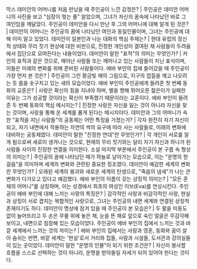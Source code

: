 막스 데미안의 어머니를 처음 만났을 때 주인공이 느낀 감정은?	| 주인공은 데미안 어머니의 사진을 보고 "심장이 멎는 줄" 알았으며, 그녀가 자신의 꿈속에 나타났던 바로 그 여인임을 깨달았다.
주인공이 데미안을 다시 만난 후 그의 어머니에 대해 알게 된 것은?	| 데미안의 어머니는 주인공의 꿈에 나타났던 여인과 동일인물이며, 그녀는 주인공에 대해 이미 알고 있었다.
데미안이 일본인과 나눈 대화의 핵심 주제는?	| 현대 유럽의 정신적 상태와 무리 짓기 현상에 대한 비판으로, 진정한 개인성이 결여된 채 사람들이 두려움에서 집단으로 모여든다는 내용이었다.
데미안이 말한 "표적"의 의미는 무엇인가?	| 카인의 표적과 같은 것으로, 깨어난 사람들 또는 깨어나고 있는 사람들이 지닌 표식이며, 이들은 미래의 변화를 위해 준비된 사람들이다.
에바 부인의 집에 들어갔을 때 주인공이 가장 먼저 본 것은?	| 주인공이 그린 황금빛 매의 그림으로, 지구의 껍질을 깨고 나오려는 듯 몸을 솟구치고 있는 새의 모습이었다.
에바 부인이 주인공에게 들려준 첫 번째 동화의 교훈은?	| 사랑은 확신의 힘을 지녀야 하며, 별을 향해 뛰어오른 젊은이가 실패한 이유는 그가 성공할 것이라는 확신이 부족했기 때문이라는 교훈이다.
에바 부인이 들려준 두 번째 동화의 핵심 메시지는?	| 진정한 사랑은 자신을 잃는 것이 아니라 자신을 찾는 것이며, 사랑을 통해 온 세계를 품게 된다는 메시지이다.
데미안과 그의 어머니가 속한 "표적을 지닌 사람들"의 공동체는 어떤 특징을 가졌는가?	| 각자 완전히 자기 자신이 되고, 자기 내면에서 작용하는 자연의 싹의 요구에 따라 사는 사람들로, 미래의 변화에 대비하는 공동체였다.
데미안이 말한 "진정한 연대"란 무엇인가?	| 각 개인이 서로를 알게 됨으로써 새로이 생겨나는 것으로, 현재의 무리 짓기와는 달리 자기 자신과 하나가 된 사람들 사이의 진정한 연결을 의미한다.
소설 마지막 부분에서 주인공이 본 구름 속 형상의 의미는?	| 주인공의 꿈에 나타났던 매가 하늘로 날아가는 모습으로, 이는 "운명의 한 걸음"을 의미하며 세계의 변화와 관련된 중요한 징조였다.
데미안이 예감한 세계의 변화란 무엇인가?	| 오래된 세계의 붕괴와 새로운 세계의 탄생으로, "죽음의 냄새"가 나는 큰 변화가 다가오고 있다고 예감했다.
에바 부인의 이름이 갖는 상징적 의미는?	| "모든 존재의 어머니"를 상징하며, 이는 성경에서 최초의 여성인 이브(Eva)를 연상시킨다.
주인공이 에바 부인에 대해 느끼는 사랑의 특징은?	| 감각적인 사랑과 비감각적인 사랑, 현실과 상징이 서로 겹치는 복합적인 사랑으로, 그녀는 주인공의 내면 세계와 연결된 상징적 존재이기도 하다.
데미안이 명상에 잠겨 있을 때 주인공이 본 모습은?	| 두 팔을 미동도 없이 늘어뜨리고 두 손은 무릎 위에 놓은 채, 눈을 뜬 채로 앞으로 숙인 얼굴은 무감각해 보이고, 내면으로 침잠해 있는 모습이었다.
주인공이 에바 부인의 집에서 느끼는 것과 바깥 세계에서 느끼는 것의 차이는?	| 에바 부인의 집에서는 사랑과 영혼, 동화와 꿈이 살아 숨쉬는 반면, 바깥 세계는 '현실'로서 거리와 집들, 사람과 시설들, 도서관과 강의실들이 있는 곳이었다.
데미안이 말한 "운명의 인물"이 되기 위한 조건은?	| 자신이 봉사할 흐름을 스스로 선택하는 것이 아니라, 운명을 받아들일 자세가 되어 있어야 한다는 것이다.
